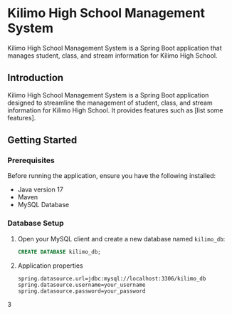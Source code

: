 # Kilimo High School Management System

Kilimo High School Management System is a Spring Boot application that manages student, class, and stream information for Kilimo High School.


## Introduction

Kilimo High School Management System is a Spring Boot application designed to streamline the management of student, class, and stream information for Kilimo High School. It provides features such as [list some features].


## Getting Started

### Prerequisites

Before running the application, ensure you have the following installed:

- Java version 17
- Maven 
- MySQL Database

### Database Setup

1. Open your MySQL client and create a new database named `kilimo_db`:

   ```sql
   CREATE DATABASE kilimo_db;
   ```
2. Application properties

    ```properties
    spring.datasource.url=jdbc:mysql://localhost:3306/kilimo_db
    spring.datasource.username=your_username
    spring.datasource.password=your_password
    ```
3